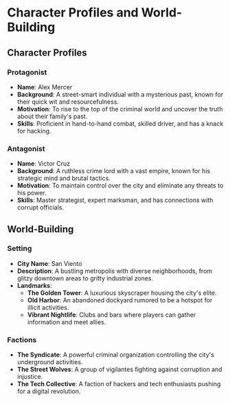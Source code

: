 
# Character Profiles and World-Building

## Character Profiles

### Protagonist
- **Name**: Alex Mercer
- **Background**: A street-smart individual with a mysterious past, known for their quick wit and resourcefulness.
- **Motivation**: To rise to the top of the criminal world and uncover the truth about their family's past.
- **Skills**: Proficient in hand-to-hand combat, skilled driver, and has a knack for hacking.

### Antagonist
- **Name**: Victor Cruz
- **Background**: A ruthless crime lord with a vast empire, known for his strategic mind and brutal tactics.
- **Motivation**: To maintain control over the city and eliminate any threats to his power.
- **Skills**: Master strategist, expert marksman, and has connections with corrupt officials.

## World-Building

### Setting
- **City Name**: San Viento
- **Description**: A bustling metropolis with diverse neighborhoods, from glitzy downtown areas to gritty industrial zones.
- **Landmarks**: 
  - **The Golden Tower**: A luxurious skyscraper housing the city's elite.
  - **Old Harbor**: An abandoned dockyard rumored to be a hotspot for illicit activities.
  - **Vibrant Nightlife**: Clubs and bars where players can gather information and meet allies.

### Factions
- **The Syndicate**: A powerful criminal organization controlling the city's underground activities.
- **The Street Wolves**: A group of vigilantes fighting against corruption and injustice.
- **The Tech Collective**: A faction of hackers and tech enthusiasts pushing for a digital revolution.

